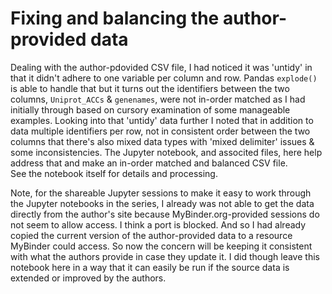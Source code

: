 # Fixing and balancing the author-provided data

Dealing with the author-pdovided CSV file, I had noticed it was 'untidy' in that it didn't adhere to one variable per column and row. Pandas `explode()` is able to handle that but it turns out the identifiers between the two columns,  `Uniprot_ACCs` & `genenames`, were not in-order matched as I had initially through based on cursory examination of some manageable examples.
Looking into that 'untidy' data further I noted that in addition to data multiple identifiers per row, not in consistent order between the two columns that there's also mixed data types with 'mixed delimiter' issues & some inconsistencies.
The Jupyter notebook, and associted files, here help address that and make an in-order matched and balanced CSV file.   
See the notebook itself for details and processing.  

Note, for the shareable Jupyter sessions to make it easy to work through the Jupyter notebooks in the series, I already was not able to get the data directly from the author's site because MyBinder.org-provided sessions do not seem to allow access. I think a port is blocked. And so I had already copied the current version of the author-provided data to a resource MyBinder could access. So now the concern will be keeping it consistent with what the authors provide in case they update it. I did though leave this notebook here in a way that it can easily be run if the source data is extended or improved by the authors.